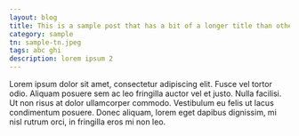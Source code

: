 ```yaml
---
layout: blog
title: This is a sample post that has a bit of a longer title than others.
category: sample
tn: sample-tn.jpeg
tags: abc ghi
description: lorem ipsum 2
---
```

Lorem ipsum dolor sit amet, consectetur adipiscing elit. Fusce vel tortor odio.
Aliquam posuere sem ac leo fringilla auctor vel et justo. Nulla facilisi. Ut non
 risus at dolor ullamcorper commodo. Vestibulum eu felis ut lacus condimentum 
posuere. Donec aliquam, lorem eget dapibus dignissim, mi nisl rutrum orci, in 
fringilla eros mi non leo.
